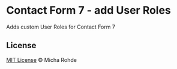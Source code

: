 # Contact Form 7 - add User Roles

Adds custom User Roles for Contact Form 7

## License

[MIT License](http://mi-roh.mit-license.org/) © Micha Rohde
